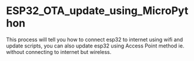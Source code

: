 # ESP32_OTA_update_using_MicroPython
This process will tell you how to connect esp32 to internet using wifi and update scripts, you can also update esp32 using Access Point method ie. without connecting to internet but wireless.
